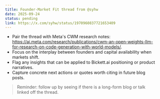 ```yaml
---
title: Founder-Market Fit thread from @syhw
date: 2025-09-24
status: pending
link: https://x.com/syhw/status/1970960837721653409
---
```


- Pair the thread with Meta's CWM research notes: <https://ai.meta.com/research/publications/cwm-an-open-weights-llm-for-research-on-code-generation-with-world-models/>.
- Focus on the interplay between founders and capital availability when markets shift.
- Flag any insights that can be applied to Bickett.ai positioning or product narratives.
- Capture concrete next actions or quotes worth citing in future blog posts.

> Reminder: follow up by seeing if there is a long-form blog or talk linked off the thread.
